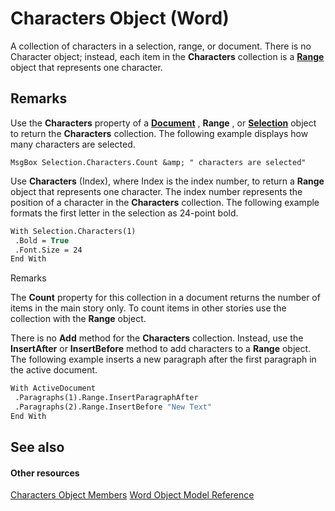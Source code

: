 
# Characters Object (Word)

A collection of characters in a selection, range, or document. There is no Character object; instead, each item in the  **Characters** collection is a **[Range](15a7a1c4-5f3f-5b6e-60e9-29688de3f274.md)** object that represents one character.


## Remarks

Use the  **Characters** property of a **[Document](8d83487a-2345-a036-a916-971c9db5b7fb.md)** , **Range** , or **[Selection](7b574a91-c33e-ecfd-6783-6b7528b2ed8f.md)** object to return the **Characters** collection. The following example displays how many characters are selected.


```
MsgBox Selection.Characters.Count &amp; " characters are selected"
```

Use  **Characters** (Index), where Index is the index number, to return a **Range** object that represents one character. The index number represents the position of a character in the **Characters** collection. The following example formats the first letter in the selection as 24-point bold.




```vb
With Selection.Characters(1) 
 .Bold = True 
 .Font.Size = 24 
End With
```

Remarks

The  **Count** property for this collection in a document returns the number of items in the main story only. To count items in other stories use the collection with the **Range** object.

There is no  **Add** method for the **Characters** collection. Instead, use the **InsertAfter** or **InsertBefore** method to add characters to a **Range** object. The following example inserts a new paragraph after the first paragraph in the active document.




```vb
With ActiveDocument 
 .Paragraphs(1).Range.InsertParagraphAfter 
 .Paragraphs(2).Range.InsertBefore "New Text" 
End With
```


## See also


#### Other resources


[Characters Object Members](ed124528-c264-2ce7-d479-a5c11e92dc78.md)
[Word Object Model Reference](http://msdn.microsoft.com/library/be452561-b436-bb9b-6f94-3faa9a74a6fd%28Office.15%29.aspx)
